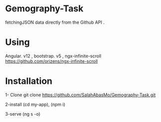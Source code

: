 # Gemography-Task
 fetchingJSON data directly from the Github API .


# Using
 Angular. v12  , 
 bootstrap. v5  ,
 ngx-infinite-scroll https://github.com/orizens/ngx-infinite-scroll
 
 
# Installation
1- Clone 
git clone https://github.com/SalahAbasMo/Gemography-Task.git

2-install
(cd my-app), 
(npm i)

3-serve
(ng s -o)

